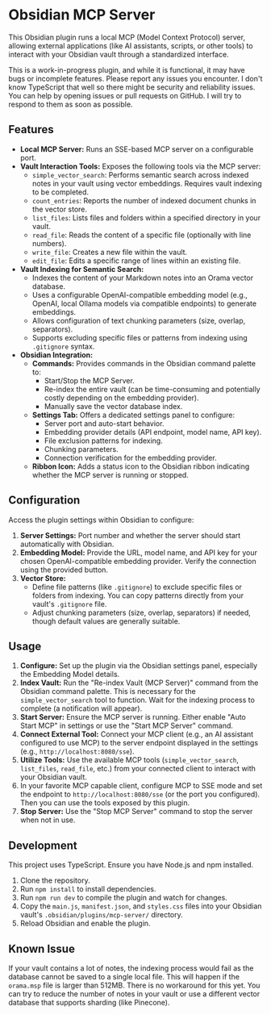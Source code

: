# Obsidian MCP Server

This Obsidian plugin runs a local MCP (Model Context Protocol) server, allowing external applications (like AI assistants, scripts, or other tools) to interact with your Obsidian vault through a standardized interface.

This is a work-in-progress plugin, and while it is functional, it may have bugs or incomplete features. Please report any issues you encounter. I don't know TypeScript that well so there might be security and reliability issues. You can help by opening issues or pull requests on GitHub. I will try to respond to them as soon as possible.

## Features

- **Local MCP Server:** Runs an SSE-based MCP server on a configurable port.
- **Vault Interaction Tools:** Exposes the following tools via the MCP server:
  - `simple_vector_search`: Performs semantic search across indexed notes in your vault using vector embeddings. Requires vault indexing to be completed.
  - `count_entries`: Reports the number of indexed document chunks in the vector store.
  - `list_files`: Lists files and folders within a specified directory in your vault.
  - `read_file`: Reads the content of a specific file (optionally with line numbers).
  - `write_file`: Creates a new file within the vault.
  - `edit_file`: Edits a specific range of lines within an existing file.
- **Vault Indexing for Semantic Search:**
  - Indexes the content of your Markdown notes into an Orama vector database.
  - Uses a configurable OpenAI-compatible embedding model (e.g., OpenAI, local Ollama models via compatible endpoints) to generate embeddings.
  - Allows configuration of text chunking parameters (size, overlap, separators).
  - Supports excluding specific files or patterns from indexing using `.gitignore` syntax.
- **Obsidian Integration:**
  - **Commands:** Provides commands in the Obsidian command palette to:
    - Start/Stop the MCP Server.
    - Re-index the entire vault (can be time-consuming and potentially costly depending on the embedding provider).
    - Manually save the vector database index.
  - **Settings Tab:** Offers a dedicated settings panel to configure:
    - Server port and auto-start behavior.
    - Embedding provider details (API endpoint, model name, API key).
    - File exclusion patterns for indexing.
    - Chunking parameters.
    - Connection verification for the embedding provider.
  - **Ribbon Icon:** Adds a status icon to the Obsidian ribbon indicating whether the MCP server is running or stopped.

## Configuration

Access the plugin settings within Obsidian to configure:

1. **Server Settings:** Port number and whether the server should start automatically with Obsidian.
2. **Embedding Model:** Provide the URL, model name, and API key for your chosen OpenAI-compatible embedding provider. Verify the connection using the provided button.
3. **Vector Store:**
    - Define file patterns (like `.gitignore`) to exclude specific files or folders from indexing. You can copy patterns directly from your vault's `.gitignore` file.
    - Adjust chunking parameters (size, overlap, separators) if needed, though default values are generally suitable.

## Usage

1. **Configure:** Set up the plugin via the Obsidian settings panel, especially the Embedding Model details.
2. **Index Vault:** Run the "Re-index Vault (MCP Server)" command from the Obsidian command palette. This is necessary for the `simple_vector_search` tool to function. Wait for the indexing process to complete (a notification will appear).
3. **Start Server:** Ensure the MCP server is running. Either enable "Auto Start MCP" in settings or use the "Start MCP Server" command.
4. **Connect External Tool:** Connect your MCP client (e.g., an AI assistant configured to use MCP) to the server endpoint displayed in the settings (e.g., `http://localhost:8080/sse`).
5. **Utilize Tools:** Use the available MCP tools (`simple_vector_search`, `list_files`, `read_file`, etc.) from your connected client to interact with your Obsidian vault.
6. In your favorite MCP capable client, configure MCP to SSE mode and set the endpoint to `http://localhost:8080/sse` (or the port you configured). Then you can use the tools exposed by this plugin.
7. **Stop Server:** Use the "Stop MCP Server" command to stop the server when not in use.

## Development

This project uses TypeScript. Ensure you have Node.js and npm installed.

1. Clone the repository.
2. Run `npm install` to install dependencies.
3. Run `npm run dev` to compile the plugin and watch for changes.
4. Copy the `main.js`, `manifest.json`, and `styles.css` files into your Obsidian vault's `.obsidian/plugins/mcp-server/` directory.
5. Reload Obsidian and enable the plugin.

## Known Issue

If your vault contains a lot of notes, the indexing process would fail as the database cannot be saved to a single local file. This will happen if the `orama.msp` file is larger than 512MB. There is no workaround for this yet. You can try to reduce the number of notes in your vault or use a different vector database that supports sharding (like Pinecone). 
